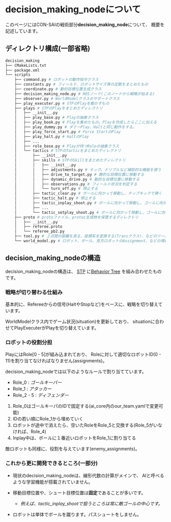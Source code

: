 # decision_making_nodeについて

このページにはCON-SAIの戦術部分**decision_making_node**について、
概要を記述しています。


## ディレクトリ構成(一部省略)

```zsh
decision_making
├── CMakeLists.txt
├── package.xml
└── scripts
    ├── command.py # ロボットの動作指令クラス
    ├── constants.py # フィールド、ロボットサイズ等の定数をまとめたもの
    ├── coordinate.py # 動的目標位置生成クラス
    ├── decision_making_node.py # ROSノード(このノードから戦略が始まる)
    ├── observer.py # WorldModelクラスのサポートクラス
    ├── play_executer.py # STPのPlayを動かすもの
    ├── plays # STPのPlayをまとめたディレクトリ
    │   ├── __init__.py 
    │   ├── play_base.py # Playの抽象クラス
    │   ├── play_book.py # Playを集めたもの。Playを作成したらここに加える
    │   ├── play_dummy.py # ダミーPlay。Haltと同じ動作をする。
    │   ├── play_force_start.py # Force StartのPlay
    │   ├── play_halt.py # HaltのPlay
    │   ├── ...
    │   ├── role_base.py # Playが持つRoleの抽象クラス
    │   └── tactics # STPのTacticをまとめたディレクトリ
    │       ├── __init__.py
    │       ├── skills # STPのSkillをまとめたディレクトリ
    │       │   ├── __init__.py
    │       │   ├── adjustments.py # キック、ドリブルなど補助的な機能を使う
    │       │   ├── drive_to_target.py # 静的な目標位置に移動する
    │       │   ├── dynamic_drive.py # 動的な目標位置に移動する
    │       │   ├── observations.py # フィールド状況を判定する
    │       │   └── turn_off.py # 停止する
    │       ├── tactic_clear.py # ボールに向かって移動し、チップキックで弾く
    │       ├── tactic_halt.py # 停止する
    │       ├── tactic_inplay_shoot.py # ボールに向かって移動し、ゴールに向かって蹴る。制度は粗い。
    │       ├── ...
    │       └── tactic_setplay_shoot.py # ボールに向かって移動し、ゴールに向かって蹴る。
    ├── proto # protoファイル、protoc生成物を保管するディレクトリ
    │   ├── __init__.py
    │   ├── referee.proto
    │   └── referee_pb2.py
    ├── tool.py # ２点間の距離を測る、座標系を変換する(Transクラス)、などのツールをまとめたもの
    └── world_model.py # ロボット、ボール、見方ロボットのAssignment、などの情報をもつクラス
```

## decision_making_nodeの構造

decision_making_nodeの構造は、
[STP](https://pdfs.semanticscholar.org/5087/460f31babc3fbafafddbb480f216ea72832e.pdf)
に[Behavior Tree](http://michelecolledanchise.com/tro16colledanchise.pdf)
を組み合わせたものです。


### 戦略が切り替わる仕組み

基本的に、Refereeからの信号(HaltやStopなど)をベースに、戦略を切り替えています。

WorldModelクラス内でゲーム状況(situation)を更新しており、
situationに合わせてPlayExecuterがPlayを切り替えています。


### ロボットの役割分担

PlayにはRole[0 - 5]が組み込まれており、
Roleに対して適切なロボットID(0 - 11)を割り当てなければなりません(assignments)。

decision_making_nodeでは以下のようなルールで割り当てています。

- Role_0 : *ゴールキーパー*
- Role_1 : *アタッカー*
- Role_2 - 5 : *ディフェンダー*

1. Role_0はゴールキーパのIDで固定する(ai_core内のour_team.yamlで変更可能)
1. IDの若い順にRole_1から埋めていく
1. ロボットが途中で消えたら、空いたRoleをRole_5と交換する(Role_5がいなければ、Role_4)
1. Inplay中は、ボールに１番近いロボットをRole_1に割り当てる

敵ロボットも同様に、役割を与えています(enemy_assignments)。


### これから更に開発できるところ(一部分)

- 現状のdecision_making_nodeは、線形代数の計算がメインで、
AIと呼べるような学習機能が搭載されていません。

- 移動目標位置や、シュート目標位置は**固定**であることが多いです。
  - *例えば、tactic_inplay_shootで狙うところは常に敵ゴールの中心です。*

- ロボットは単体でボールを蹴ります。パスシュートをしません。



